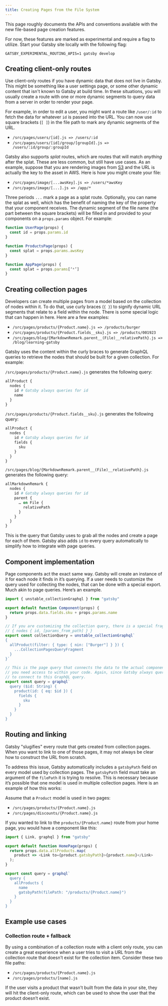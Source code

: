 ```yaml
---
title: Creating Pages from the File System
---
```


This page roughly documents the APIs and conventions available with the new file-based page creation features.

For now, these features are marked as experimental and require a flag to utilize. Start your Gatsby site locally with the following flag:

```shell
GATSBY_EXPERIMENTAL_ROUTING_APIS=1 gatsby develop
```

## Creating client-only routes

Use client-only routes if you have dynamic data that does not live in Gatsby. This might be something like a user settings page, or some other dynamic content that isn't known to Gatsby at build time. In these situations, you will usually create a route with one or more dynamic segments to query data from a server in order to render your page.

For example, in order to edit a user, you might want a route like `/user/:id` to fetch the data for whatever `id` is passed into the URL. You can now use square brackets (`[ ]`) in the file path to mark any dynamic segments of the URL.

- `/src/pages/users/[id].js => /users/:id`
- `/src/pages/users/[id]/group/[groupId].js => /users/:id/group/:groupId`

Gatsby also supports _splat_ routes, which are routes that will match _anything_ after the splat. These are less common, but still have use cases. As an example, suppose that you are rendering images from [S3](/docs/deploying-to-s3-cloudfront/) and the URL is actually the key to the asset in AWS. Here is how you might create your file:

- `/src/pages/image/[...awsKey].js => /users/*awsKey`
- `/src/pages/image/[...].js => /app/*`

Three periods `...` mark a page as a splat route. Optionally, you can name the splat as well, which has the benefit of naming the key of the property that your component receives. The dynamic segment of the file name (the part between the square brackets) will be filled in and provided to your components on a `props.params` object. For example:

```js:title=/src/pages/users/[id].js
function UserPage(props) {
  const id = props.params.id
}
```

```js:title=/src/pages/image/[...awsKey].js
function ProductsPage(props) {
  const splat = props.params.awsKey
}
```

```js:title=/src/pages/image/[...].js
function AppPage(props) {
  const splat = props.params[‘*’]
}
```

## Creating collection pages

Developers can create multiple pages from a model based on the collection of nodes within it. To do that, use curly braces (`{ }`) to signify dynamic URL segments that relate to a field within the node. There is some special logic that can happen in here. Here are a few examples:

- `/src/pages/products/{Product.name}.js => /products/burger`
- `/src/pages/products/{Product.fields__sku}.js => /products/001923`
- `/src/pages/blog/{MarkdownRemark.parent__(File)__relativePath}.js => /blog/learning-gatsby`

Gatsby uses the content within the curly braces to generate GraphQL queries to retrieve the nodes that should be built for a given collection. For example:

`/src/pages/products/{Product.name}.js` generates the following query:

```graphql
allProduct {
  nodes {
    id # Gatsby always queries for id
    name
  }
}
```

`/src/pages/products/{Product.fields__sku}.js` generates the following query:

```graphql
allProduct {
  nodes {
    id # Gatsby always queries for id
    fields {
      sku
    }
  }
}
```

`/src/pages/blog/{MarkdownRemark.parent__(File)__relativePath}.js` generates the following query:

```graphql
allMarkdownRemark {
  nodes {
    id # Gatsby always queries for id
    parent {
      … on File {
        relativePath
      }
    }
  }
}
```

This is the query that Gatsby uses to grab all the nodes and create a page for each of them. Gatsby also adds `id` to every query automatically to simplify how to integrate with page queries.

## Component implementation

Page components act the exact same way. Gatsby will create an instance of it for each node it finds in it’s querying. If a user needs to customize the query used for collecting the nodes, that can be done with a special export. Much akin to page queries. Here’s an example.

```jsx:title=/src/pages/products/{Product.name}.js
import { unstable_collectionGraphql } from "gatsby"

export default function Component(props) {
  return props.data.fields.sku + props.params.name
}

// If you are customizing the collection query, there is a special fragment you MUST use when using this API. The fragment converts to
// { nodes { id, [params_from_path] } }
export const collectionQuery = unstable_collectionGraphql`
{
  allProduct(filter: { type: { nin: ["Burger"] } }) {
    ...CollectionPagesQueryFragment
  }
}`

// This is the page query that connects the data to the actual component. Here you can query for any and all fields
// you need access to within your code. Again, since Gatsby always queries for `id` in the collection, you can use that
// to connect to this GraphQL query.
export const query = graphql`
  query ($id: String) {
    product(id: { eq: $id }) {
      fields {
        sku
      }
    }
  }
}
```

## Routing and linking

Gatsby "slugifies" every route that gets created from collection pages. When you want to link to one of those pages, it may not always be clear how to construct the URL from scratch.

To address this issue, Gatsby automatically includes a `gatsbyPath` field on every model used by collection pages. The `gatsbyPath` field must take an argument of the `filePath` it is trying to resolve. This is necessary because it’s possible that one model is used in multiple collection pages. Here is an example of how this works:

Assume that a `Product` model is used in two pages:

- `/src/pages/products/{Product.name}.js`
- `/src/pages/discounts/{Product.name}.js`

If you wanted to link to the `products/{Product.name}` route from your home page, you would have a component like this:

```jsx:title=/src/pages/index.js
import { Link, graphql } from "gatsby"

export default function HomePage(props) {
  return props.data.allProducts.map(
    product => <Link to={product.gatsbyPath}>{product.name}</Link>
  );
}

export const query = graphql`
  query {
    allProducts {
      name
      gatsbyPath(filePath: "/products/{Product.name}")
    }
  }
}
```

## Example use cases

### Collection route + fallback

By using a combination of a collection route with a client only route, you can create a great experience when a user tries to visit a URL from the collection route that doesn’t exist for the collection item. Consider these two file paths:

- `/src/pages/products/{Product.name}.js`
- `/src/pages/products/[name].js`

If the user visits a product that wasn’t built from the data in your site, they will hit the client-only route, which can be used to show the user that the product doesn’t exist.
